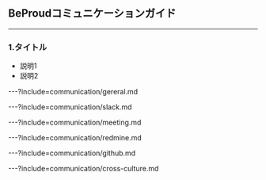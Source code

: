 ## BeProudコミュニケーションガイド

---

### 1.タイトル

* 説明1
* 説明2

---?include=communication/gereral.md

---?include=communication/slack.md

---?include=communication/meeting.md

---?include=communication/redmine.md

---?include=communication/github.md

---?include=communication/cross-culture.md
